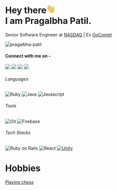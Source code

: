 # Hey there<img src="https://github.com/Pragalbha-Patil/Pragalbha-Patil/blob/master/wave.gif" width="30px"><br>I am Pragalbha Patil.
Senior Software Engineer at [NASDAQ](https://www.nasdaq.com/) | Ex [GoComet](https://www.gocomet.com)<br>
<p align="left"> <img src="https://komarev.com/ghpvc/?username=pragalbha-patil" alt="pragalbha-patil" /> </p> 

#### Connect with me on - 
[<img src="https://img.shields.io/badge/twitter-%231DA1F2.svg?&style=for-the-badge&logo=twitter&logoColor=white" />](https://twitter.com/pragalbha77) 
[<img src="https://img.shields.io/badge/linkedin-%230077B5.svg?&style=for-the-badge&logo=linkedin&logoColor=white" />](https://www.linkedin.com/in/pragalbha-patil-610541172/) 
[<img src = "https://img.shields.io/badge/instagram-%23EE157B.svg?&style=for-the-badge&logo=instagram&logoColor=white">](https://www.instagram.com/psp.jpg/)
[<img src ="https://img.shields.io/badge/Gmail-%23E4405F.svg?&style=for-the-badge&logo=gmail&logoColor=white">](mailto:pragalbha77@gmail.com)

###### Languages
![Ruby](https://img.shields.io/badge/-Ruby-red?style=flat-square&logo=Ruby)
![Java](https://img.shields.io/badge/-Java-red?style=flat-square&logo=oracle)
![Javascript](https://img.shields.io/badge/-Javascript-red?style=flat-square&logo=Javascript)

###### Tools
![Git](https://img.shields.io/badge/-Git-black?style=flat-square&logo=git)
![Firebase](https://img.shields.io/badge/-Firebase-181717?style=flat-square&logo=firebase)

###### Tech Stacks

![Ruby on Rails](https://img.shields.io/badge/-ROR-red?style=flat-square&logo=Ruby)
![React](https://img.shields.io/badge/-React-black?style=flat-square&logo=react)
[![Unity](https://img.shields.io/badge/Unity-57b9d3.svg?style=flat&logo=unity)](https://unity3d.com)

# Hobbies
[Playing chess](https://lichess.org/yiVsoV6L/black#39)
